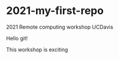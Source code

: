 # 2021-my-first-repo
2021 Remote computing workshop UCDavis

Hello git! 

This workshop is exciting

